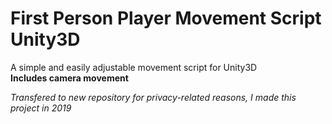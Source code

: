 # First Person Player Movement Script Unity3D
A simple and easily adjustable movement script for Unity3D</br>
**Includes camera movement**
</br>

*Transfered to new repository for privacy-related reasons, I made this project in 2019*
